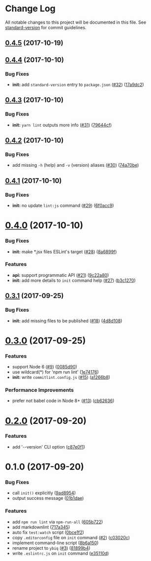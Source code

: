 <!-- markdownlint-disable -->
# Change Log

All notable changes to this project will be documented in this file. See [standard-version](https://github.com/conventional-changelog/standard-version) for commit guidelines.

<a name="0.4.5"></a>
## [0.4.5](https://github.com/ybiquitous/ybiq/compare/v0.4.4...v0.4.5) (2017-10-19)



<a name="0.4.4"></a>
## [0.4.4](https://github.com/ybiquitous/ybiq/compare/v0.4.3...v0.4.4) (2017-10-10)


### Bug Fixes

* **init:** add `standard-version` entry to `package.json` ([#32](https://github.com/ybiquitous/ybiq/issues/32)) ([17a9dc2](https://github.com/ybiquitous/ybiq/commit/17a9dc2))



<a name="0.4.3"></a>
## [0.4.3](https://github.com/ybiquitous/ybiq/compare/v0.4.2...v0.4.3) (2017-10-10)


### Bug Fixes

* **init:** `yarn lint` outputs more info ([#31](https://github.com/ybiquitous/ybiq/issues/31)) ([79644cf](https://github.com/ybiquitous/ybiq/commit/79644cf))



<a name="0.4.2"></a>
## [0.4.2](https://github.com/ybiquitous/ybiq/compare/v0.4.1...v0.4.2) (2017-10-10)


### Bug Fixes

* add missing `-h` (help) and `-v` (version) aliases ([#30](https://github.com/ybiquitous/ybiq/issues/30)) ([74a70be](https://github.com/ybiquitous/ybiq/commit/74a70be))



<a name="0.4.1"></a>
## [0.4.1](https://github.com/ybiquitous/ybiq/compare/v0.4.0...v0.4.1) (2017-10-10)


### Bug Fixes

* **init:** no update `lint:js` command ([#29](https://github.com/ybiquitous/ybiq/issues/29)) ([6f0acc9](https://github.com/ybiquitous/ybiq/commit/6f0acc9))



<a name="0.4.0"></a>
# [0.4.0](https://github.com/ybiquitous/ybiq/compare/v0.3.1...v0.4.0) (2017-10-10)


### Bug Fixes

* **init:** make *.jsx files ESLint's target ([#28](https://github.com/ybiquitous/ybiq/issues/28)) ([8a6899f](https://github.com/ybiquitous/ybiq/commit/8a6899f))


### Features

* **api:** support programmatic API ([#21](https://github.com/ybiquitous/ybiq/issues/21)) ([9c22a80](https://github.com/ybiquitous/ybiq/commit/9c22a80))
* **init:** add more details to `init` command help ([#27](https://github.com/ybiquitous/ybiq/issues/27)) ([b3c1270](https://github.com/ybiquitous/ybiq/commit/b3c1270))



<a name="0.3.1"></a>
## [0.3.1](https://github.com/ybiquitous/ybiq/compare/v0.3.0...v0.3.1) (2017-09-25)


### Bug Fixes

* **init:** add missing files to be published ([#18](https://github.com/ybiquitous/ybiq/issues/18)) ([4d8d108](https://github.com/ybiquitous/ybiq/commit/4d8d108))



<a name="0.3.0"></a>
# [0.3.0](https://github.com/ybiquitous/ybiq/compare/v0.2.0...v0.3.0) (2017-09-25)


### Features

* support Node 6 ([#9](https://github.com/ybiquitous/ybiq/issues/9)) ([0085d90](https://github.com/ybiquitous/ybiq/commit/0085d90))
* use wildcard(*) for 'npm run lint' ([1e74176](https://github.com/ybiquitous/ybiq/commit/1e74176))
* **init:** write `commitlint.config.js` ([#15](https://github.com/ybiquitous/ybiq/issues/15)) ([a1266b8](https://github.com/ybiquitous/ybiq/commit/a1266b8))


### Performance Improvements

* prefer not babel code in Node 8+ ([#13](https://github.com/ybiquitous/ybiq/issues/13)) ([cb62636](https://github.com/ybiquitous/ybiq/commit/cb62636))



<a name="0.2.0"></a>
# [0.2.0](https://github.com/ybiquitous/ybiq/compare/v0.1.0...v0.2.0) (2017-09-20)


### Features

* add '--version' CLI option ([c87e0f1](https://github.com/ybiquitous/ybiq/commit/c87e0f1))



<a name="0.1.0"></a>
# 0.1.0 (2017-09-20)


### Bug Fixes

* call `init()` explicitly ([9ad8954](https://github.com/ybiquitous/ybiq/commit/9ad8954))
* output success message ([01b1dae](https://github.com/ybiquitous/ybiq/commit/01b1dae))


### Features

* add `npm run lint` via `npm-run-all` ([605b722](https://github.com/ybiquitous/ybiq/commit/605b722))
* add markdownlint ([717a345](https://github.com/ybiquitous/ybiq/commit/717a345))
* auto fix `test:watch` script ([0bce1f2](https://github.com/ybiquitous/ybiq/commit/0bce1f2))
* copy `.editorconfig` file on `init` command ([#2](https://github.com/ybiquitous/ybiq/issues/2)) ([c03020c](https://github.com/ybiquitous/ybiq/commit/c03020c))
* implement command-line script ([8b6a150](https://github.com/ybiquitous/ybiq/commit/8b6a150))
* rename project to `ybiq` ([#3](https://github.com/ybiquitous/ybiq/issues/3)) ([81899b4](https://github.com/ybiquitous/ybiq/commit/81899b4))
* write `.eslintrc.js` on `init` command ([e35110d](https://github.com/ybiquitous/ybiq/commit/e35110d))
